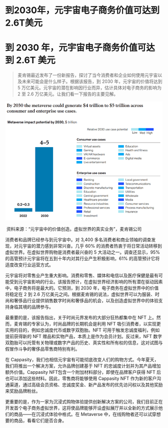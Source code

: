 # 到2030年，元宇宙电子商务价值可达到2.6T美元


# **到 2030 年，元宇宙电子商务价值可达到 2.6T 美元**

> 麦肯锡最近发布了一份新报告，探讨了当今消费者和企业如何使用元宇宙以及未来可能会是什么样子。根据该报告，到 2030 年，元宇宙的价值将达到 5 万亿美元。元宇宙的潜在影响因行业而异，估计具体对电子商务的影响为 2 至 2.6 万亿美元。让我们看一下报告的主要见解。

![1](0_EC-4LNqVZ_hgStJZ.png)

​                                 资料来源：“元宇宙中的价值创造。虚拟世界的真实业务”，麦肯锡公司

消费者和品牌已经参与到元宇宙中。对 3,400 多名消费者和商业领袖的调查发现，对元宇宙的潜力感到非常兴奋。几乎 60% 的消费者热衷于将日常活动转移到虚拟世界。在虚拟世界购物是消费者最兴奋的 5 大活动之一。调查还显示，95% 的高管预计元宇宙将在五到十年内对其行业产生积极影响，61% 的高管预计它将适度改变行业运营方式。

元宇宙将对零售业产生重大影响。消费和零售、媒体和电信以及医疗保健是最有可能受到元宇宙影响的行业。该报告预计，在虚拟世界经济影响的所有潜在驱动因素中，电子商务将是最大的。它预测，到 2030 年，电子商务在虚拟世界中的价值将稳定在 2 到 2.6 万亿美元之间。根据麦肯锡的说法，虚拟世界可以为服装、时尚和奢侈品行业提供销售数字时尚和奢侈品的机会，以及创造虚拟世界中的体验支持身临其境的品牌参与。

最重要的是，该报告指出，关于时尚元界发布的大部分狂热都集中在 NFT 上。然而，麦肯锡的专家认为，时尚品牌的长期机会是利用 NFT 吸引消费者，以实现更实用的目的，例如忠诚度代币或数字双胞胎。NFT 可用于触发忠诚度福利，例如提前获得新的 NFT 赠品和实物产品，本质上是作为会员计划。反过来，NFT 数字双胞胎可以托管有关物理或数字产品的历史、真实性和所有权的信息，这对试图与假冒作斗争的奢侈品零售商特别有利。

在 Cappasity，我们也相信元宇宙有可能彻底改变人们的购物方式。今年夏天，我们将推出一个解决方案，允许品牌创建基于 NFT 的忠诚度计划并为其产品增加额外价值。Cappasity NFT包含一个附加材料部分，即使在品牌客户获得 NFT 后也可以添加这些材料。因此，零售商将能够使用 Cappasity NFT 作为新的客户沟通渠道，通过高级会员资格、忠诚度奖金、新产品发布的优先访问权以及其他奖励来奖励品牌粉丝。



更重要的是，作为一家为沉浸式购物体验提供创新解决方案的公司，我们目前正在开发首个电子商务虚拟世界，这将使品牌能够开设虚拟展厅并以全新的方式展示他们的商品——在沉浸式体验中格式。在 Metaverse 中，在线购物者还可以试穿想要的商品，看看它们是否合身。
